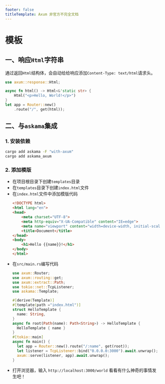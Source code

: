 ```yaml
---
footer: false
titleTemplate: Axum 非官方不完全文档
---
```


# 模板

## 一、响应`Html`字符串
通过返回`Html`结构体，会自动给给响应添加`Content-Type: text/html`请求头。
```rust
use axum::response::Html;

async fn html() -> Html<&'static str> {
    Html("<p>Hello, World!</p>")
}
let app = Router::new()
    .route("/", get(html));
```

## 二、与`askama`集成

### 1. 安装依赖
  ```sh
  cargo add askama -F "with-axum"
  cargo add askama_axum
  ```

### 2. 添加模版
  - 在项目根目录下创建`templates`目录
  - 在`templates`目录下创建`index.html`文件
  - 在`index.html`文件中添加模版代码
    ```html
    <!DOCTYPE html>
    <html lang="en">
    <head>
        <meta charset="UTF-8">
        <meta http-equiv="X-UA-Compatible" content="IE=edge">
        <meta name="viewport" content="width=device-width, initial-scale=1.0">
        <title>Document</title>
    </head>
    <body>
        <h1>Hello {{name}}!</h1>
    </body>
    </html>
    ```
  - 在`src/main.rs`编写代码
    ```rust
    use axum::Router;
    use axum::routing::get;
    use axum::extract::Path;
    use tokio::net::TcpListener;
    use askama::Template;
    
    #[derive(Template)]
    #[template(path ="index.html")]
    struct HelloTemplate {
      name: String,
    }
    async fn root(Path(name): Path<String>) -> HelloTemplate {
      HelloTemplate { name }
    }
    #[tokio::main]
    async fn main() {
      let app = Router::new().route("/:name", get(root));
      let listener = TcpListener::bind("0.0.0.0:3000").await.unwrap();
      axum::serve(listener, app).await.unwrap();
    }
    ```
  - 打开浏览器，输入 `http://localhost:3000/world` 看看有什么神奇的事情发生吧！


